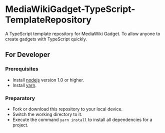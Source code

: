 # MediaWikiGadget-TypeScript-TemplateRepository
A TypeScript template repository for MediaWiki Gadget. To allow anyone to create gadgets with TypeScript quickly.

## For Developer

### Prerequisites

- Install [nodejs](https://nodejs.org/en/) version 1.0 or higher.
- Install [yarn](https://classic.yarnpkg.com/lang/en/docs/install/).

### Preparatory

- Fork or download this repository to your local device.
- Switch the working directory to it.
- Execute the command `yarn install` to install all dependencies for a project.
